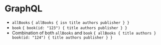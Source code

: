 # GraphQL
- `allBooks`
`{
   allBooks {
     isn
     title
     authors
     publisher
   }
 }`
- `book`
`{
   book(id: "123") {
     title
     authors
     publisher
   }
}`
- Combination of both `allBooks` and `book`
`{
   allBooks {
     title
     authors
   }
   book(id: "124") {
     title
     authors
     publisher
   }
}`